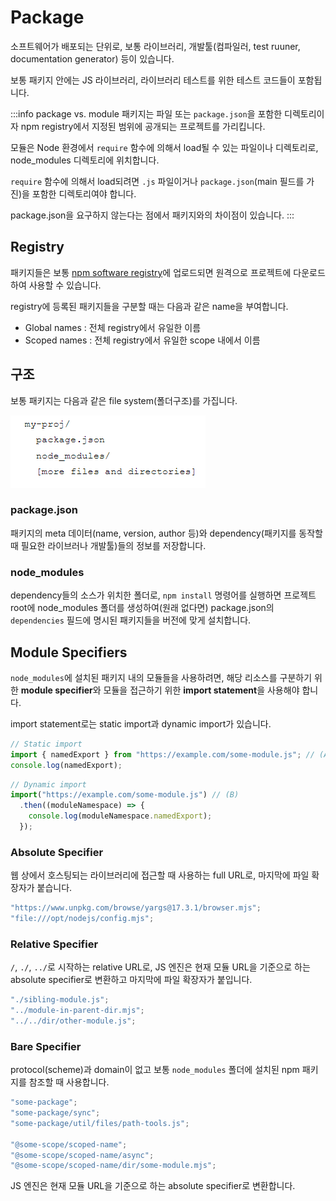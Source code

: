# Package

소프트웨어가 배포되는 단위로, 보통 라이브러리, 개발툴(컴파일러, test ruuner, documentation generator) 등이 있습니다.

보통 패키지 안에는 JS 라이브러리, 라이브러리 테스트를 위한 테스트 코드들이 포함됩니다.

:::info package vs. module
패키지는 파일 또는 `package.json`을 포함한 디렉토리이자 npm registry에서 지정된 범위에 공개되는 프로젝트를 가리킵니다.

모듈은 Node 환경에서 `require` 함수에 의해서 load될 수 있는 파일이나 디렉토리로, node_modules 디렉토리에 위치합니다.

`require` 함수에 의해서 load되려면 `.js` 파일이거나 `package.json`(main 필드를 가진)을 포함한 디렉토리여야 합니다.

package.json을 요구하지 않는다는 점에서 패키지와의 차이점이 있습니다.
:::

## Registry

패키지들은 보통 [npm software registry](https://www.npmjs.com/about)에 업로드되면 원격으로 프로젝트에 다운로드하여 사용할 수 있습니다.

registry에 등록된 패키지들을 구분할 때는 다음과 같은 name을 부여합니다.

- Global names : 전체 registry에서 유일한 이름
- Scoped names : 전체 registry에서 유일한 scope 내에서 이름

## 구조

보통 패키지는 다음과 같은 file system(폴더구조)를 가집니다.

![패키지 구조](../image/package_structure.png)

### package.json

패키지의 meta 데이터(name, version, author 등)와 dependency(패키지를 동작할 때 필요한 라이브러나 개발툴)들의 정보를 저장합니다.

### node_modules

dependency들의 소스가 위치한 폴더로, `npm install` 명령어를 실행하면 프로젝트 root에 node_modules 폴더를 생성하여(원래 없다면) package.json의 `dependencies` 필드에 명시된 패키지들을 버전에 맞게 설치합니다.

## Module Specifiers

`node_modules`에 설치된 패키지 내의 모듈들을 사용하려면, 해당 리소스를 구분하기 위한 **module specifier**와 모듈을 접근하기 위한 **import statement**을 사용해야 합니다.

import statement로는 static import과 dynamic import가 있습니다.

```js
// Static import
import { namedExport } from "https://example.com/some-module.js"; // (A)
console.log(namedExport);
```

```js
// Dynamic import
import("https://example.com/some-module.js") // (B)
  .then((moduleNamespace) => {
    console.log(moduleNamespace.namedExport);
  });
```

### Absolute Specifier

웹 상에서 호스팅되는 라이브러리에 접근할 때 사용하는 full URL로, 마지막에 파일 확장자가 붙습니다.

```js
"https://www.unpkg.com/browse/yargs@17.3.1/browser.mjs";
"file:///opt/nodejs/config.mjs";
```

### Relative Specifier

`/`, `./`, `../`로 시작하는 relative URL로, JS 엔진은 현재 모듈 URL을 기준으로 하는 absolute specifier로 변환하고 마지막에 파일 확장자가 붙입니다.

```js
"./sibling-module.js";
"../module-in-parent-dir.mjs";
"../../dir/other-module.js";
```

### Bare Specifier

protocol(scheme)과 domain이 없고 보통 `node_modules` 폴더에 설치된 npm 패키지를 참조할 때 사용합니다.

```js
"some-package";
"some-package/sync";
"some-package/util/files/path-tools.js";

"@some-scope/scoped-name";
"@some-scope/scoped-name/async";
"@some-scope/scoped-name/dir/some-module.mjs";
```

JS 엔진은 현재 모듈 URL을 기준으로 하는 absolute specifier로 변환합니다.
